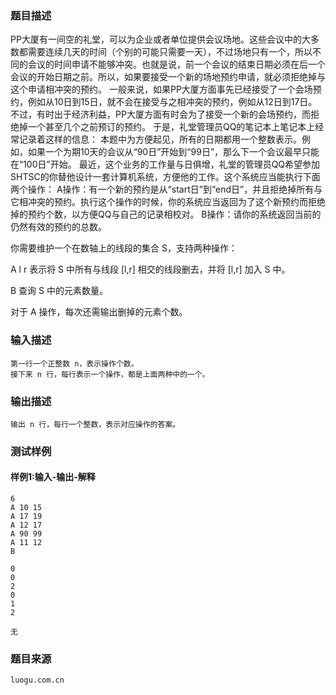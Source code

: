 ### 题目描述

PP大厦有一间空的礼堂，可以为企业或者单位提供会议场地。这些会议中的大多数都需要连续几天的时间（个别的可能只需要一天），不过场地只有一个，所以不同的会议的时间申请不能够冲突。也就是说，前一个会议的结束日期必须在后一个会议的开始日期之前。所以，如果要接受一个新的场地预约申请，就必须拒绝掉与这个申请相冲突的预约。 一般来说，如果PP大厦方面事先已经接受了一个会场预约，例如从10日到15日，就不会在接受与之相冲突的预约，例如从12日到17日。不过，有时出于经济利益，PP大厦方面有时会为了接受一个新的会场预约，而拒绝掉一个甚至几个之前预订的预约。 于是，礼堂管理员QQ的笔记本上笔记本上经常记录着这样的信息： 本题中为方便起见，所有的日期都用一个整数表示。例如，如果一个为期10天的会议从“90日”开始到“99日”，那么下一个会议最早只能在“100日”开始。 最近，这个业务的工作量与日俱增，礼堂的管理员QQ希望参加SHTSC的你替他设计一套计算机系统，方便他的工作。这个系统应当能执行下面两个操作： A操作：有一个新的预约是从“start日”到“end日”，并且拒绝掉所有与它相冲突的预约。执行这个操作的时候，你的系统应当返回为了这个新预约而拒绝掉的预约个数，以方便QQ与自己的记录相校对。 B操作：请你的系统返回当前的仍然有效的预约的总数。

你需要维护一个在数轴上的线段的集合 S，支持两种操作：

A l r 表示将 S 中所有与线段 [l,r] 相交的线段删去，并将 [l,r] 加入 S 中。

B 查询 S 中的元素数量。

对于 A 操作，每次还需输出删掉的元素个数。

### 输入描述

```
第一行一个正整数 n，表示操作个数。
接下来 n 行，每行表示一个操作，都是上面两种中的一个。

```
### 输出描述

```
输出 n 行，每行一个整数，表示对应操作的答案。
```

### 测试样例
#### 样例1:输入-输出-解释

```
6
A 10 15
A 17 19
A 12 17
A 90 99
A 11 12
B
```
```
0
0
2
0
1
2
```
```
无
```

### 题目来源  
`luogu.com.cn`
